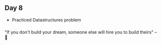 ## Day 8

- Practiced Datastructures problem




### 
"If you don't build your dream, someone else will hire you to build theirs" – :stars:
